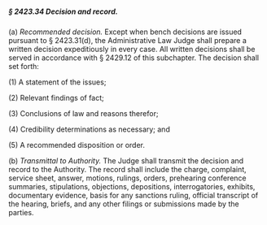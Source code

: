 ##### § 2423.34 Decision and record. #####

(a) *Recommended decision.* Except when bench decisions are issued pursuant to § 2423.31(d), the Administrative Law Judge shall prepare a written decision expeditiously in every case. All written decisions shall be served in accordance with § 2429.12 of this subchapter. The decision shall set forth:

(1) A statement of the issues;

(2) Relevant findings of fact;

(3) Conclusions of law and reasons therefor;

(4) Credibility determinations as necessary; and

(5) A recommended disposition or order.

(b) *Transmittal to Authority.* The Judge shall transmit the decision and record to the Authority. The record shall include the charge, complaint, service sheet, answer, motions, rulings, orders, prehearing conference summaries, stipulations, objections, depositions, interrogatories, exhibits, documentary evidence, basis for any sanctions ruling, official transcript of the hearing, briefs, and any other filings or submissions made by the parties.